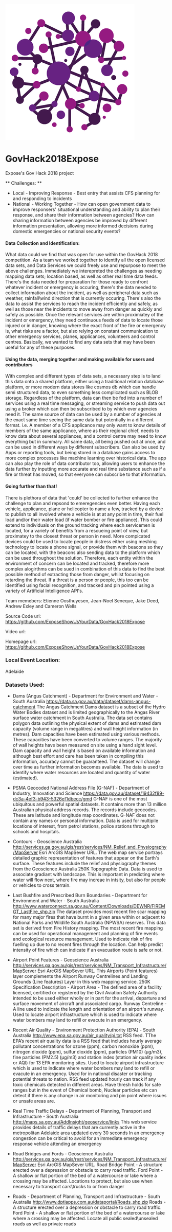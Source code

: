 ![Expose:Show us your data logo](expose_Logo_Colour_transparent.png)

# GovHack2018Expose
Expose's Gov Hack 2018 project

** Challenges: **
- Local - Improving Response - Best entry that assists CFS planning for and responding to incidents
- National - Working Together - How can open government data to improve responsers' situational understanding and ability to plan their response, and share their information between agencies? How can sharing information between agencies be improved by different information presentation, allowing more informed decisions during domestic emergencies or national security events?

#### Data Collection and Identification:
What data could we find that was open for use within the GovHack 2018 competition. As a team we worked together to identify all the open licensed data sets, and Data Services we could freely use and repurpose to meet the above challenges. Immediately we interepreted the challenges as needing mapping data sets; location based, as well as other real time data feeds. There's the data needed for preparation for those ready to confront whatever incident or emergency is occuring, there's the data needed to collect information about the incident, as well as peripheral data such as weather, rainfall\wind direction that is currently occuring. There's also the data to assist the services to reach the incident efficiently and safely, as well as those near the incidents to move away from danger as quickly and safely as possible. Once the relevant services are within proximiatey of the incident or emergency, they need continuous feeds of data to locate those injured or in danger, knowing where the exact front of the fire or emergency is, what risks are a factor, but also relying on constant communication to other emergency services, planes, applicances, volunteers and control centres. Basically, we wanted to find any data sets that may have been useful for any of these purposes.    

#### Using the data, merging together and making available for users and contributors
With complex and different types of data sets, a necessary step is to land this data onto a shared platform, either using a traditional relation database platform, or more modern data stores like cosmos db which can handle semi structured data, to even something less complicated such as BLOB storage. Regardless of the platform, data can then be fed into a number of services using a real time messaging, or streaming service to push data out using a broker which can then be subscribed to by which ever agencies need it. The same source of data can be used by a number of agencies at the exact same time seeing the same data but potentially in a different format. i.e. A member of a CFS applicance may only want to know details of members of the same applicance, where as their regional chief, needs to know data about several appliances, and a control centre may need to know everything but in summary. All same data, all being pushed out at once, and can be used in different ways by different subscribers. Can also be used by Apps or reporting tools, but being stored in a database gains access to more complex processes like machine learning over historical data. The app can also play the role of data contributor too, allowing users to enhance the data further by inputting more accurate and real time substance such as if a fire or threat has moved, so that everyone can subscribe to that information.  

#### Going further than that!
There is plethora of data that 'could' be collected to further enhance the challenge to plan and repsond to emeregencies even better. Having each vehicle, applicance, plane or helicopter to name a few, tracked by a device to publish to all involved where a vehicle is at at any point in time, their fuel load and/or their water load (if water bomber or fire appliance). This could extend to individuals on the ground tracking where each servicemen is located, for a variety of benefits from a rescueing point of view, but proximatey to the closest threat or person in need. More compicated devices could be used to locate people in distress either using meshing technology to locate a phone signal, or provide them with beacons so they can be located, with the beacons also sending data to the platform which can be used throughout the solution. Therefore, each entity within the environment of concern can be located and tracked, therefore more complex alogirthms can be sued in combination of this data to find the best possible method of extracting those from danger, whilst focusing on retarding the threat. If a threat is a person or people, this too can be identified using facial recognition, and tracked and pin pointed using a variety of Artificial Intelligence API's. 

Team memebers: Etienne Oosthuyesen, Jean-Noel Seneque, Jake Deed, Andrew Exley and Cameron Wells

Source Code url: https://github.com/ExposeShowUsYourData/GovHack2018Expose

Video url: 

Homepage url: https://github.com/ExposeShowUsYourData/GovHack2018Expose

### Local Event Location:

Adelaide

### Datasets Used:

* Dams (Angus Catchment) - Department for Environment and Water - South Australia
https://data.sa.gov.au/data/dataset/dams-angus-catchment The Angas Catchment Dams dataset is a subset of the Hydro Water Bodies dataset and is limited geographically to the Angas River surface water catchment in South Australia. The data set contains polygon data outlining the physical extent of dams and estimated dam capacity (volume range in megalitres) and wall height information (in metres). Dam capacities have been estimated using various methods. These capacities have been converted to volume ranges. The majority of wall heights have been measured on site using a hand sight level. Dam capacity and wall height is based on available information and although best effort and care has been taken in compiling this information, accuracy cannot be guaranteed. The dataset will change over time as further information becomes available. 
The data is used to identify where water resources are located and quantity of water (estimated).

* PSMA Geocoded National Address File (G-NAF) - Department of Industry, Innovation and Science
https://data.gov.au/dataset/19432f89-dc3a-4ef3-b943-5326ef1dbecc/gmd G-NAF is one of the most ubiquitous and powerful spatial datasets. It contains more than 13 million Australian physical address records. The records include geocodes. These are latitude and longitude map coordinates. G-NAF does not contain any names or personal information.
Data is used for multipile locations of interest, from petrol stations, police stations through to schools and hospitals.  

* Contours - Geoscience Australia
http://services.ga.gov.au/gis/rest/services/NM_Relief_and_Physiography/MapServer Esri ArcGIS MapSever URL. The web map service portrays detailed graphic representation of features that appear on the Earth's surface. These features include the relief and physiography themes from the Geoscience Australia 250K Topographic Data.
Data is used to associate gradiant with landscape. This is important in predicting where water will flow next, where fire may increae in intsity, but also for people or vehicles to cross terrain. 

* Last Bushfire and Prescribed Burn Boundaries - Department for Environment and Water  - South Australia
http://www.waterconnect.sa.gov.au/Content/Downloads/DEWNR/FIREMGT_LastFire_shp.zip The dataset provides most recent fire scar mapping for many major fires that have burnt in a given area within or adjacent to National Parks and Wildlife South Australia (NPWSA) reserves. This data set is derived from Fire History mapping. The most recent fire mapping can be used for operational management and planning of fire events and ecological resource management.
Used to indicate risk of fire fuelling up due to no recent fires through the location. Can help predict intensity of fire which can indicate if an evacuation route is safe or not. 

* Airport Point Features - Geoscience Australia
http://services.ga.gov.au/gis/rest/services/NM_Transport_Infrastructure/MapServer Esri ArcGIS MapSever URL. This Airports (Point features) layer complements the Airport Runway Centrelines and Landing Grounds (Line features) Layer in this web mapping service. 250K Specification Description - Airport Area - The defined area of a facility licensed, certified or registered by the Civil Aviation Safety Authority intended to be used either wholly or in part for the arrival, departure and surface movement of aircraft and associated cargo. Runway Centreline - A line used to indicate the length and orientation of an airport's runway.
Used to locate airport infrastructure which is used to indicate where water bombers may land to refill or evacute in an emergency.

* Recent Air Quality - Environment Protection Authority (EPA) - South Australia
http://www.epa.sa.gov.au/air_quality/pi.txt RSS feed. TThe EPA’s recent air quality data is a RSS feed that includes hourly average pollutant concentrations for ozone (ppm), carbon monoxide (ppm), nitrogen dioxide (ppm), sulfur dioxide (ppm), particles (PM10) (μg/m3), fine particles (PM2.5) (μg/m3) and station index (station air quality index or AQI) for 13 EPA monitoring sites.
Used to locate airport infrastructure which is used to indicate where water bombers may land to refill or evacute in an emergency.
Used for in national disaster or tracking potential threats to nation. RSS feed updated hourly can track if any toxic chemicals detected in different areas. Have thresh holds for safe ranges but in the event of Chemical bomb, Nuclear particles etc can detect if there is any change in air monitoring and pin point where issues or unsafe areas are.

* Real Time Traffic Delays - Department of Planning, Transport and Infrastructure - South Australia
http://maps.sa.gov.au/AddInsight/geoservice/links This web service provides details of traffic delays that are currently active in the metropolitan Adelaide area updated every 30 seconds
In an emergency congestion can be critical to avoid for an immediate emergency response vehicle attending an emergency

* Road Bridges and Fords - Geoscience Australia
http://services.ga.gov.au/gis/rest/services/NM_Transport_Infrastructure/MapServer Esri ArcGIS MapSever URL. Road Bridge Point - A structure erected over a depression or obstacle to carry road traffic. Ford Point - A shallow or flat portion of the bed of a watercourse or lake where a crossing may be affected.
Locations to protect, but also use when necessary to transport cars\trucks to or from danger

* Roads - Department of Planning, Transport and Infrastructure - South Australia
http://www.dptiapps.com.au/dataportal/Roads_shp.zip Roads - A structure erected over a depression or obstacle to carry road traffic. Ford Point - A shallow or flat portion of the bed of a watercourse or lake where a crossing may be affected.
Locate all public sealed\unsealed roads as well as private roads



